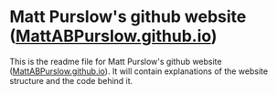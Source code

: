 # Matt Purslow's github website ([MattABPurslow.github.io](https://MattABPurslow.github.io))
This is the readme file for Matt Purslow's github website ([MattABPurslow.github.io](https://MattABPurslow.github.io)). It will contain explanations of the website structure and the code behind it.

